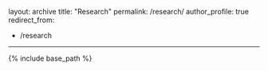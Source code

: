 layout: archive
title: "Research"
permalink: /research/
author_profile: true
redirect_from:
  - /research
---

{% include base_path %}
